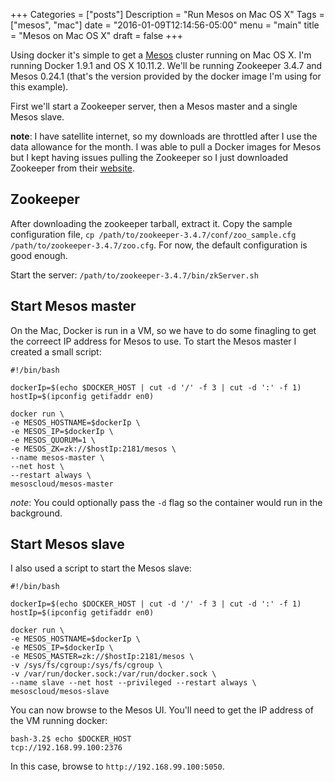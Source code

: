 +++
Categories = ["posts"]
Description = "Run Mesos on Mac OS X"
Tags = ["mesos", "mac"]
date = "2016-01-09T12:14:56-05:00"
menu = "main"
title = "Mesos on Mac OS X"
draft = false
+++

Using docker it's simple to get a [Mesos](mesos.apache.org) cluster running on Mac OS X. I'm running Docker 1.9.1
and OS X 10.11.2. We'll be running Zookeeper 3.4.7 and Mesos 0.24.1 (that's the version provided by the docker image I'm using for this example).

 First we'll start a Zookeeper server, then a Mesos master and
a single Mesos slave.

__note__: I have satellite internet, so my downloads are throttled after I use the data allowance for the month. I was able to pull a Docker images for Mesos but I kept having issues pulling the Zookeeper so I just downloaded Zookeeper from their [website](zookeeper.apache.org).

## Zookeeper

After downloading the zookeeper tarball, extract it. Copy the sample configuration file, `cp /path/to/zookeeper-3.4.7/conf/zoo_sample.cfg /path/to/zookeeper-3.4.7/zoo.cfg`. For now, the default configuration is good enough.

Start the server: `/path/to/zookeeper-3.4.7/bin/zkServer.sh`

## Start Mesos master

On the Mac, Docker is run in a VM, so we have to do some finagling to get the correect IP address for Mesos to use. To start the Mesos master I created a small script:

```
#!/bin/bash

dockerIp=$(echo $DOCKER_HOST | cut -d '/' -f 3 | cut -d ':' -f 1)
hostIp=$(ipconfig getifaddr en0)

docker run \
-e MESOS_HOSTNAME=$dockerIp \
-e MESOS_IP=$dockerIp \
-e MESOS_QUORUM=1 \
-e MESOS_ZK=zk://$hostIp:2181/mesos \
--name mesos-master \
--net host \
--restart always \
mesoscloud/mesos-master
```

_note_: You could optionally pass the `-d` flag so the container would run in the background.

## Start Mesos slave

I also used a script to start the Mesos slave:

```
#!/bin/bash

dockerIp=$(echo $DOCKER_HOST | cut -d '/' -f 3 | cut -d ':' -f 1)
hostIp=$(ipconfig getifaddr en0)

docker run \
-e MESOS_HOSTNAME=$dockerIp \
-e MESOS_IP=$dockerIp \
-e MESOS_MASTER=zk://$hostIp:2181/mesos \
-v /sys/fs/cgroup:/sys/fs/cgroup \
-v /var/run/docker.sock:/var/run/docker.sock \
--name slave --net host --privileged --restart always \
mesoscloud/mesos-slave
```

You can now browse to the Mesos UI. You'll need to get the IP address of the VM running docker:

```
bash-3.2$ echo $DOCKER_HOST
tcp://192.168.99.100:2376
```

In this case, browse to `http://192.168.99.100:5050`.
